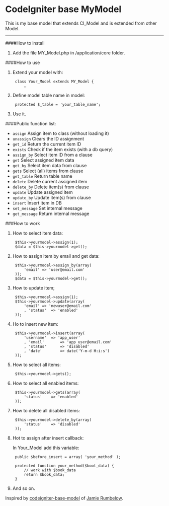 CodeIgniter base MyModel
=================================

This is my base model that extends CI_Model and is extended from other Model.

-----

####How to install

1. Add the file MY_Model.php in /application/core folder.

####How to use

1. Extend your model with:

		class Your_Model extends MY_Model {
			…

2. Define model table name in model:

		protected $_table = 'your_table_name';

3. Use it.

####Public function list:

- `assign` Assign item to class (without loading it)
- `unassign` Clears the ID assignment
- `get_id` Return the current item ID
- `exists` Check if the item exists (with a db query)
- `assign_by` Select item ID from a clause
- `get` Select assigned item data
- `get_by` Select item data from clause
- `gets` Select (all) items from clause
- `get_table` Return table name
- `delete` Delete current assigned item
- `delete_by` Delete item(s) from clause
- `update` Update assigned item
- `update_by` Update item(s) from clause
- `insert` Insert item in DB
- `set_message` Set internal message
- `get_message` Return internal message

###How to work

1. How to select item data:

		$this->yourmodel->assign(1);
		$data = $this->yourmodel->get();

2. How to assign item by email and get data:

		$this->yourmodel->assign_by(array(
			'email'	=> 'user@email.com'
		));
		$data = $this->yourmodel->get();

3. How to update item;

		$this->yourmodel->assign(1);
		$this->yourmodel->update(array(
			'email'	=> 'newuser@email.com'
			, 'status'	=> 'enabled'
		));

4. Ho to insert new item:

		$this->yourmodel->insert(array(
			'username'	=> 'app_user'
			, 'email'		=> 'app_user@email.com'
			, 'status'		=> 'disabled'
			, 'date'		=> date('Y-m-d H:i:s')
		));

5. How to select all items:

		$this->yourmodel->gets();
	
6. How to select all enabled items:

		$this->yourmodel->gets(array(
			'status'	=> 'enabled'
		));

7. How to delete all disabled items:

		$this->yourmodel->delete_by(array(
			'status'	=> 'disabled'
		));

8. Hot to assign after insert callback:

	In Your_Model add this variable:
	
		public $before_insert = array( 'your_method' );
		
		protected function your_method($boot_data) {
			// work with $book_data
			return $book_data;
		}

9. And so on.


Inspired by [codeigniter-base-model](https://github.com/jamierumbelow/codeigniter-base-model) of [Jamie Rumbelow](https://github.com/jamierumbelow).
